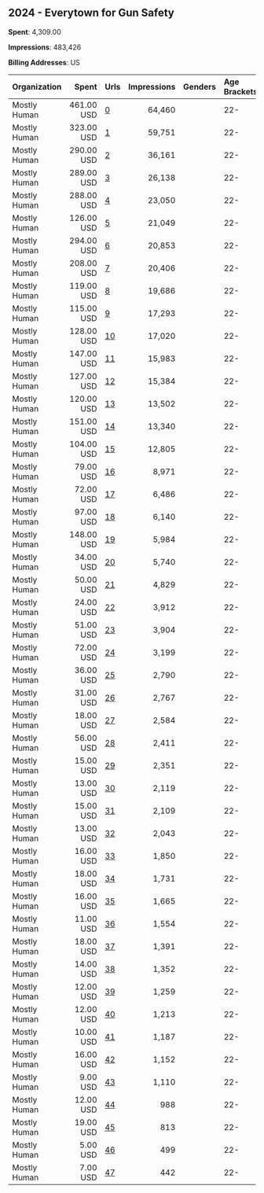 ## 2024 - Everytown for Gun Safety 
**Spent**: 4,309.00

**Impressions**: 483,426

**Billing Addresses**: US

|Organization|Spent|Urls|Impressions|Genders|Age Brackets|Country Codes|
|:---|---:|:---|---:|:---|:---|:---|
|Mostly Human|461.00 USD|[0](https://www.snap.com/political-ads/asset/f8e7bad9cf6f9d49e4c91c0f899216469a618719073ec5a8fbc4cff1f9c08bd5?mediaType=mp4)|64,460||22-|united states|
|Mostly Human|323.00 USD|[1](https://www.snap.com/political-ads/asset/f8e7bad9cf6f9d49e4c91c0f899216469a618719073ec5a8fbc4cff1f9c08bd5?mediaType=mp4)|59,751||22-|united states|
|Mostly Human|290.00 USD|[2](https://www.snap.com/political-ads/asset/f8e7bad9cf6f9d49e4c91c0f899216469a618719073ec5a8fbc4cff1f9c08bd5?mediaType=mp4)|36,161||22-|united states|
|Mostly Human|289.00 USD|[3](https://www.snap.com/political-ads/asset/0376cab9360fe7f951502427df7d734058da3cbacb500ec3a182b7e81495b40a?mediaType=mp4)|26,138||22-|united states|
|Mostly Human|288.00 USD|[4](https://www.snap.com/political-ads/asset/0376cab9360fe7f951502427df7d734058da3cbacb500ec3a182b7e81495b40a?mediaType=mp4)|23,050||22-|united states|
|Mostly Human|126.00 USD|[5](https://www.snap.com/political-ads/asset/28dbfc92bab593ba5b3697d2553de0c570367ba6440788e042bfcb78b09ae5f1?mediaType=mp4)|21,049||22-|united states|
|Mostly Human|294.00 USD|[6](https://www.snap.com/political-ads/asset/0376cab9360fe7f951502427df7d734058da3cbacb500ec3a182b7e81495b40a?mediaType=mp4)|20,853||22-|united states|
|Mostly Human|208.00 USD|[7](https://www.snap.com/political-ads/asset/28dbfc92bab593ba5b3697d2553de0c570367ba6440788e042bfcb78b09ae5f1?mediaType=mp4)|20,406||22-|united states|
|Mostly Human|119.00 USD|[8](https://www.snap.com/political-ads/asset/24d6d41c04c2a06c1bd975335208362df776cc635cbacb830a60da3910427e1a?mediaType=mp4)|19,686||22-|united states|
|Mostly Human|115.00 USD|[9](https://www.snap.com/political-ads/asset/04c56e633ef1b950e1053c1a533948c9418ba7d349325daa3f1d995c137e1cca?mediaType=mp4)|17,293||22-|united states|
|Mostly Human|128.00 USD|[10](https://www.snap.com/political-ads/asset/8128622f472dc24846e42506c6a0c0f46e73115dfdfc0b030fdb7df0d1b4ecbf?mediaType=mp4)|17,020||22-|united states|
|Mostly Human|147.00 USD|[11](https://www.snap.com/political-ads/asset/f2a0d6069b08eaedb202621682e74a2ebd76c5f85dd11124c59f75fe37cfd3e2?mediaType=mp4)|15,983||22-|united states|
|Mostly Human|127.00 USD|[12](https://www.snap.com/political-ads/asset/24d6d41c04c2a06c1bd975335208362df776cc635cbacb830a60da3910427e1a?mediaType=mp4)|15,384||22-|united states|
|Mostly Human|120.00 USD|[13](https://www.snap.com/political-ads/asset/28dbfc92bab593ba5b3697d2553de0c570367ba6440788e042bfcb78b09ae5f1?mediaType=mp4)|13,502||22-|united states|
|Mostly Human|151.00 USD|[14](https://www.snap.com/political-ads/asset/f8e7bad9cf6f9d49e4c91c0f899216469a618719073ec5a8fbc4cff1f9c08bd5?mediaType=mp4)|13,340||22-|united states|
|Mostly Human|104.00 USD|[15](https://www.snap.com/political-ads/asset/04c56e633ef1b950e1053c1a533948c9418ba7d349325daa3f1d995c137e1cca?mediaType=mp4)|12,805||22-|united states|
|Mostly Human|79.00 USD|[16](https://www.snap.com/political-ads/asset/04c56e633ef1b950e1053c1a533948c9418ba7d349325daa3f1d995c137e1cca?mediaType=mp4)|8,971||22-|united states|
|Mostly Human|72.00 USD|[17](https://www.snap.com/political-ads/asset/7275d1cc2e944c8d967d0311ae0015180320fe8b2e6d6242293ecca5d4735a46?mediaType=mp4)|6,486||22-|united states|
|Mostly Human|97.00 USD|[18](https://www.snap.com/political-ads/asset/28dbfc92bab593ba5b3697d2553de0c570367ba6440788e042bfcb78b09ae5f1?mediaType=mp4)|6,140||22-|united states|
|Mostly Human|148.00 USD|[19](https://www.snap.com/political-ads/asset/0376cab9360fe7f951502427df7d734058da3cbacb500ec3a182b7e81495b40a?mediaType=mp4)|5,984||22-|united states|
|Mostly Human|34.00 USD|[20](https://www.snap.com/political-ads/asset/8128622f472dc24846e42506c6a0c0f46e73115dfdfc0b030fdb7df0d1b4ecbf?mediaType=mp4)|5,740||22-|united states|
|Mostly Human|50.00 USD|[21](https://www.snap.com/political-ads/asset/3070df83a7953935d03fca9c2a3e3f7e68cac1a15e1dc14d3fd81cb64b6df4ba?mediaType=mp4)|4,829||22-|united states|
|Mostly Human|24.00 USD|[22](https://www.snap.com/political-ads/asset/7275d1cc2e944c8d967d0311ae0015180320fe8b2e6d6242293ecca5d4735a46?mediaType=mp4)|3,912||22-|united states|
|Mostly Human|51.00 USD|[23](https://www.snap.com/political-ads/asset/f2a0d6069b08eaedb202621682e74a2ebd76c5f85dd11124c59f75fe37cfd3e2?mediaType=mp4)|3,904||22-|united states|
|Mostly Human|72.00 USD|[24](https://www.snap.com/political-ads/asset/f2a0d6069b08eaedb202621682e74a2ebd76c5f85dd11124c59f75fe37cfd3e2?mediaType=mp4)|3,199||22-|united states|
|Mostly Human|36.00 USD|[25](https://www.snap.com/political-ads/asset/04c56e633ef1b950e1053c1a533948c9418ba7d349325daa3f1d995c137e1cca?mediaType=mp4)|2,790||22-|united states|
|Mostly Human|31.00 USD|[26](https://www.snap.com/political-ads/asset/de7a627b5db80e1083d044f39f7f37d89b9b95ea2bc46e0bb583e979bd4338a5?mediaType=mp4)|2,767||22-|united states|
|Mostly Human|18.00 USD|[27](https://www.snap.com/political-ads/asset/24d6d41c04c2a06c1bd975335208362df776cc635cbacb830a60da3910427e1a?mediaType=mp4)|2,584||22-|united states|
|Mostly Human|56.00 USD|[28](https://www.snap.com/political-ads/asset/25d2e3405c4193cc8d482e313dad7274d49bf36cce3f88ee838eb83be1ef45f1?mediaType=mp4)|2,411||22-|united states|
|Mostly Human|15.00 USD|[29](https://www.snap.com/political-ads/asset/de7a627b5db80e1083d044f39f7f37d89b9b95ea2bc46e0bb583e979bd4338a5?mediaType=mp4)|2,351||22-|united states|
|Mostly Human|13.00 USD|[30](https://www.snap.com/political-ads/asset/3070df83a7953935d03fca9c2a3e3f7e68cac1a15e1dc14d3fd81cb64b6df4ba?mediaType=mp4)|2,119||22-|united states|
|Mostly Human|15.00 USD|[31](https://www.snap.com/political-ads/asset/25d2e3405c4193cc8d482e313dad7274d49bf36cce3f88ee838eb83be1ef45f1?mediaType=mp4)|2,109||22-|united states|
|Mostly Human|13.00 USD|[32](https://www.snap.com/political-ads/asset/7275d1cc2e944c8d967d0311ae0015180320fe8b2e6d6242293ecca5d4735a46?mediaType=mp4)|2,043||22-|united states|
|Mostly Human|16.00 USD|[33](https://www.snap.com/political-ads/asset/8128622f472dc24846e42506c6a0c0f46e73115dfdfc0b030fdb7df0d1b4ecbf?mediaType=mp4)|1,850||22-|united states|
|Mostly Human|18.00 USD|[34](https://www.snap.com/political-ads/asset/7275d1cc2e944c8d967d0311ae0015180320fe8b2e6d6242293ecca5d4735a46?mediaType=mp4)|1,731||22-|united states|
|Mostly Human|16.00 USD|[35](https://www.snap.com/political-ads/asset/3070df83a7953935d03fca9c2a3e3f7e68cac1a15e1dc14d3fd81cb64b6df4ba?mediaType=mp4)|1,665||22-|united states|
|Mostly Human|11.00 USD|[36](https://www.snap.com/political-ads/asset/7275d1cc2e944c8d967d0311ae0015180320fe8b2e6d6242293ecca5d4735a46?mediaType=mp4)|1,554||22-|united states|
|Mostly Human|18.00 USD|[37](https://www.snap.com/political-ads/asset/8128622f472dc24846e42506c6a0c0f46e73115dfdfc0b030fdb7df0d1b4ecbf?mediaType=mp4)|1,391||22-|united states|
|Mostly Human|14.00 USD|[38](https://www.snap.com/political-ads/asset/25d2e3405c4193cc8d482e313dad7274d49bf36cce3f88ee838eb83be1ef45f1?mediaType=mp4)|1,352||22-|united states|
|Mostly Human|12.00 USD|[39](https://www.snap.com/political-ads/asset/25d2e3405c4193cc8d482e313dad7274d49bf36cce3f88ee838eb83be1ef45f1?mediaType=mp4)|1,259||22-|united states|
|Mostly Human|12.00 USD|[40](https://www.snap.com/political-ads/asset/f2a0d6069b08eaedb202621682e74a2ebd76c5f85dd11124c59f75fe37cfd3e2?mediaType=mp4)|1,213||22-|united states|
|Mostly Human|10.00 USD|[41](https://www.snap.com/political-ads/asset/7275d1cc2e944c8d967d0311ae0015180320fe8b2e6d6242293ecca5d4735a46?mediaType=mp4)|1,187||22-|united states|
|Mostly Human|16.00 USD|[42](https://www.snap.com/political-ads/asset/de7a627b5db80e1083d044f39f7f37d89b9b95ea2bc46e0bb583e979bd4338a5?mediaType=mp4)|1,152||22-|united states|
|Mostly Human|9.00 USD|[43](https://www.snap.com/political-ads/asset/de7a627b5db80e1083d044f39f7f37d89b9b95ea2bc46e0bb583e979bd4338a5?mediaType=mp4)|1,110||22-|united states|
|Mostly Human|12.00 USD|[44](https://www.snap.com/political-ads/asset/24d6d41c04c2a06c1bd975335208362df776cc635cbacb830a60da3910427e1a?mediaType=mp4)|988||22-|united states|
|Mostly Human|19.00 USD|[45](https://www.snap.com/political-ads/asset/7275d1cc2e944c8d967d0311ae0015180320fe8b2e6d6242293ecca5d4735a46?mediaType=mp4)|813||22-|united states|
|Mostly Human|5.00 USD|[46](https://www.snap.com/political-ads/asset/7275d1cc2e944c8d967d0311ae0015180320fe8b2e6d6242293ecca5d4735a46?mediaType=mp4)|499||22-|united states|
|Mostly Human|7.00 USD|[47](https://www.snap.com/political-ads/asset/3070df83a7953935d03fca9c2a3e3f7e68cac1a15e1dc14d3fd81cb64b6df4ba?mediaType=mp4)|442||22-|united states|
